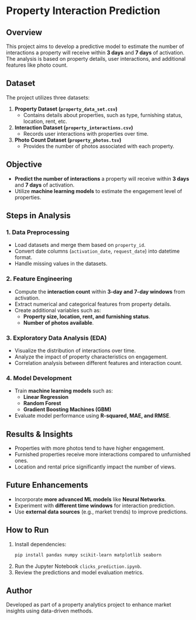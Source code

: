 # Property Interaction Prediction

## Overview
This project aims to develop a predictive model to estimate the number of interactions a property will receive within **3 days** and **7 days** of activation. The analysis is based on property details, user interactions, and additional features like photo count.

## Dataset
The project utilizes three datasets:
1. **Property Dataset (`property_data_set.csv`)**
   - Contains details about properties, such as type, furnishing status, location, rent, etc.
2. **Interaction Dataset (`property_interactions.csv`)**
   - Records user interactions with properties over time.
3. **Photo Count Dataset (`property_photos.tsv`)**
   - Provides the number of photos associated with each property.

## Objective
- **Predict the number of interactions** a property will receive within **3 days** and **7 days** of activation.
- Utilize **machine learning models** to estimate the engagement level of properties.

## Steps in Analysis
### 1. Data Preprocessing
- Load datasets and merge them based on `property_id`.
- Convert date columns (`activation_date`, `request_date`) into datetime format.
- Handle missing values in the datasets.

### 2. Feature Engineering
- Compute the **interaction count** within **3-day and 7-day windows** from activation.
- Extract numerical and categorical features from property details.
- Create additional variables such as:
  - **Property size, location, rent, and furnishing status**.
  - **Number of photos available**.
  
### 3. Exploratory Data Analysis (EDA)
- Visualize the distribution of interactions over time.
- Analyze the impact of property characteristics on engagement.
- Correlation analysis between different features and interaction count.

### 4. Model Development
- Train **machine learning models** such as:
  - **Linear Regression**
  - **Random Forest**
  - **Gradient Boosting Machines (GBM)**
- Evaluate model performance using **R-squared, MAE, and RMSE**.

## Results & Insights
- Properties with more photos tend to have higher engagement.
- Furnished properties receive more interactions compared to unfurnished ones.
- Location and rental price significantly impact the number of views.

## Future Enhancements
- Incorporate **more advanced ML models** like **Neural Networks**.
- Experiment with **different time windows** for interaction prediction.
- Use **external data sources** (e.g., market trends) to improve predictions.

## How to Run
1. Install dependencies:
   ```bash
   pip install pandas numpy scikit-learn matplotlib seaborn
   ```
2. Run the Jupyter Notebook `clicks_prediction.ipynb`.
3. Review the predictions and model evaluation metrics.

## Author
Developed as part of a property analytics project to enhance market insights using data-driven methods.

